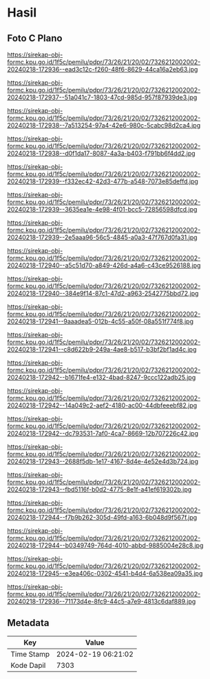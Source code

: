 # Hasil

## Foto C Plano

https://sirekap-obj-formc.kpu.go.id/1f5c/pemilu/pdpr/73/26/21/20/02/7326212002002-20240218-172936--ead3c12c-f260-48f6-8629-44ca16a2eb63.jpg

https://sirekap-obj-formc.kpu.go.id/1f5c/pemilu/pdpr/73/26/21/20/02/7326212002002-20240218-172937--51a041c7-1803-47cd-985d-957f87939de3.jpg

https://sirekap-obj-formc.kpu.go.id/1f5c/pemilu/pdpr/73/26/21/20/02/7326212002002-20240218-172938--7a513254-97a4-42e6-980c-5cabc98d2ca4.jpg

https://sirekap-obj-formc.kpu.go.id/1f5c/pemilu/pdpr/73/26/21/20/02/7326212002002-20240218-172938--d0f1da17-8087-4a3a-b403-f791bb6f4dd2.jpg

https://sirekap-obj-formc.kpu.go.id/1f5c/pemilu/pdpr/73/26/21/20/02/7326212002002-20240218-172939--f332ec42-42d3-477b-a548-7073e85deffd.jpg

https://sirekap-obj-formc.kpu.go.id/1f5c/pemilu/pdpr/73/26/21/20/02/7326212002002-20240218-172939--3635ea1e-4e98-4f01-bcc5-72856598dfcd.jpg

https://sirekap-obj-formc.kpu.go.id/1f5c/pemilu/pdpr/73/26/21/20/02/7326212002002-20240218-172939--2e5aaa96-56c5-4845-a0a3-47f767d0fa31.jpg

https://sirekap-obj-formc.kpu.go.id/1f5c/pemilu/pdpr/73/26/21/20/02/7326212002002-20240218-172940--a5c51d70-a849-426d-a4a6-c43ce9526188.jpg

https://sirekap-obj-formc.kpu.go.id/1f5c/pemilu/pdpr/73/26/21/20/02/7326212002002-20240218-172940--384e9f14-87c1-47d2-a963-2542775bbd72.jpg

https://sirekap-obj-formc.kpu.go.id/1f5c/pemilu/pdpr/73/26/21/20/02/7326212002002-20240218-172941--9aaadea5-012b-4c55-a50f-08a551f774f8.jpg

https://sirekap-obj-formc.kpu.go.id/1f5c/pemilu/pdpr/73/26/21/20/02/7326212002002-20240218-172941--c8d622b9-249a-4ae8-b517-b3bf2bf1ad4c.jpg

https://sirekap-obj-formc.kpu.go.id/1f5c/pemilu/pdpr/73/26/21/20/02/7326212002002-20240218-172942--b1671fe4-e132-4bad-8247-9ccc122adb25.jpg

https://sirekap-obj-formc.kpu.go.id/1f5c/pemilu/pdpr/73/26/21/20/02/7326212002002-20240218-172942--14a049c2-aef2-4180-ac00-44dbfeeebf82.jpg

https://sirekap-obj-formc.kpu.go.id/1f5c/pemilu/pdpr/73/26/21/20/02/7326212002002-20240218-172942--dc793531-7af0-4ca7-8669-12b707226c42.jpg

https://sirekap-obj-formc.kpu.go.id/1f5c/pemilu/pdpr/73/26/21/20/02/7326212002002-20240218-172943--2688f5db-1e17-4167-8d4e-4e52e4d3b724.jpg

https://sirekap-obj-formc.kpu.go.id/1f5c/pemilu/pdpr/73/26/21/20/02/7326212002002-20240218-172943--fbd5116f-b0d2-4775-8e1f-a41ef619302b.jpg

https://sirekap-obj-formc.kpu.go.id/1f5c/pemilu/pdpr/73/26/21/20/02/7326212002002-20240218-172944--f7b9b262-305d-49fd-a163-6b048d9f567f.jpg

https://sirekap-obj-formc.kpu.go.id/1f5c/pemilu/pdpr/73/26/21/20/02/7326212002002-20240218-172944--b0349749-764d-4010-abbd-9885004e28c8.jpg

https://sirekap-obj-formc.kpu.go.id/1f5c/pemilu/pdpr/73/26/21/20/02/7326212002002-20240218-172945--e3ea406c-0302-4541-b4d4-6a538ea09a35.jpg

https://sirekap-obj-formc.kpu.go.id/1f5c/pemilu/pdpr/73/26/21/20/02/7326212002002-20240218-172936--71173d4e-8fc9-44c5-a7e9-4813c6daf889.jpg


## Metadata

| Key        | Value               |
| ---------- | ------------------- |
| Time Stamp | 2024-02-19 06:21:02 |
| Kode Dapil | 7303                |



